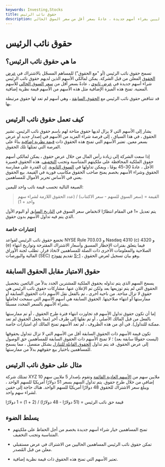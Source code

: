 ```yaml
---
keywords: Investing,Stocks
title: حقوق نائب الرئيس
description: تسمح حقوق نائب الرئيس للمساهمين الحاليين بشراء أسهم جديدة ، عادةً بسعر أقل من سعر السوق الحالي.
---
```


# حقوق نائب الرئيس
## ما هي حقوق نائب الرئيس؟

تسمح حقوق نائب الرئيس (أو "مع الحقوق") للمساهم المسجّل بالاشتراك في [عرض الحقوق](/rightsoffering) المعلن من قبل الشركة. يمكن لمالكي الأسهم الذين لديهم حقوق نائب الرئيس شراء أسهم جديدة في [عرض ثانوي](/secondaryoffering) ، عادةً بسعر أقل من [سعر السوق الحالي](/market-price) للأسهم المعنية. تمنح هذه الميزة الإضافية مثل هذه الأسهم من الأسهم قيمة نظرية إضافية.

قد تتناقض حقوق نائب الرئيس مع [الحقوق السابقة](/ex-rights) ، وهي أسهم لم تعد لها حقوق مرتبطة بها.

## كيف تعمل حقوق نائب الرئيس

يشار إلى الأسهم التي لا يزال لديها حقوق متاحة لهم باسم حقوق نائب الرئيس. تشير الحقوق ، في هذا السياق ، إلى فرصة شراء المزيد من الأسهم في إصدار جديد أو عرض بسعر معين. تعتبر الأسهم التي تمنح هذه الحقوق ذات [قيمة نظرية إضافية](/theoretical-value-of-a-right) بناءً على الفرصة التي تمثلها تلك الحقوق.

إذا سعت الشركة إلى زيادة رأس المال من خلال عرض حقوق ، يمكن لمالكي أسهم حقوق الملكية المحافظة على ملكيتهم المتناسبة وتجنب [التخفيف](/dilution). هذه الحقوق قصيرة الأجل ، عادةً 30-45 يومًا ، ويمكن تداولها في [السوق الثانوية](/secondarymarket). إن القدرة على ممارسة الحقوق وشراء الأسهم بخصم يمنح صاحب الحقوق مكاسب فورية في القيمة. بيع الحقوق يعني في الأساس تحرير الأموال للمساهمين.

الصيغة التالية تحسب قيمة نائب واحد لليمين:

>

> القيمة = (سعر السوق للسهم - سعر الاكتتاب) / (عدد الحقوق اللازمة لشراء سهم واحد + 1)

>

يتم تعديل +1 في المقام انتظارًا لانخفاض سعر السوق في [التاريخ السابق](/ex-date) أو اليوم الأول الذي يتم فيه تداول الأسهم بدون حقوق.

### إعتبارات خاصة

تخضع حقوق نائب الرئيس لقواعد NYSE Rule 703.03 و Nasdaq 4310 (c) و 4320 (e) فيما يتعلق بفترات الإخطار المسبق وأسعار الاشتراك المقترحة وتواريخ انتهاء الصلاحية والمعلومات الأخرى ذات الصلة للمساهمين لاتخاذ قرار. تطلب لجنة الأوراق المالية والبورصات (SEC) تقديم [نموذج](/sec) [S-1](/sec-form-s-1) ، وهو بيان تسجيل لعرض الحقوق.

## حقوق الامتياز مقابل الحقوق السابقة

يسمح السهم الذي يتم تداوله بحقوق الملكية للمشترين الجدد بدلاً من البائعين بتحصيل الحقوق التي لم يتم توزيعها بعد ولكن تم الإعلان عنها. مشاركات حقوق نائب الرئيس هي حقوق لا تزال متاحة. من ناحية أخرى ، تم بالفعل نقل الأسهم ذات الحقوق السابقة أو ممارستها أو انتهاء صلاحيتها. الحقوق السابقة هي أسهم الأسهم التي سمحت لحاملها بشراء الأسهم بالسعر المحدد مسبقًا.

إما أن تكون حقوق تداول الأسهم قد تجاوزت انتهاء فترة طرح الحقوق ، أو تم ممارستها بالفعل من قبل المالك الأصلي ، أو تم نقلها إلى طرف آخر (مما يجعل الحقوق لم تعد ممكنة للتداول). في أي من هذه الظروف ، لم تعد الأسهم تمنح المالك أي امتيازات خاصة.

تكون قيمة الأسهم ذات الحقوق السابقة أقل من الأسهم التي لا تزال تتداول بحقوقها (ليست حقوقًا سابقة بعد) ؛ لا تمنح الأسهم ذات الحقوق السابقة للمساهمين حق الوصول إلى عرض الحقوق. قد يتم تداول [الحقوق القابلة للتنازل](/renounceablerights) بشكل منفصل ، مما يسمح للمساهمين باختيار بيع حقوقهم بدلاً من ممارستها.

## مثال على حقوق نائب الرئيس

تمتلك شركة XYZ 10 ملايين سهم من [الأسهم العادية القائمة](/outstandingshares) وتقوم بإصدار 5 ملايين سهم إضافي من خلال طرح حقوق. يتم تداول السهم بسعر 51 دولارًا أمريكيًا للسهم الواحد ، ويبلغ سعر الاشتراك للحقوق 48 دولارًا أمريكيًا للسهم الواحد. هناك حاجة إلى حقين لشراء سهم واحد.

قيمة حق نائب الرئيس = (51 دولارًا - 48 دولارًا) / (2 + 1) = 1 دولارًا

## يسلط الضوء

- تمنح المساهمين خيار شراء أسهم جديدة بخصم من أجل الحفاظ على ملكيتهم المتناسبة وتجنب التخفيف.

- تمكن حقوق نائب الرئيس المساهمين الحاليين من الاشتراك في عرض مستقبلي معلن من قبل المُصدر.

- تعتبر الأسهم التي تمنح هذه الحقوق ذات قيمة نظرية إضافية.

